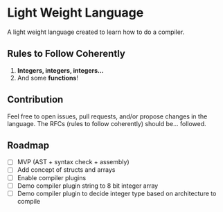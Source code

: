 # Light Weight Language

A light weight language created to learn how to do a compiler.

## Rules to Follow Coherently
1. **Integers, integers, integers...**
2. And some **functions**!

## Contribution

Feel free to open issues, pull requests, and/or propose changes in the language. The RFCs (rules to follow coherently) should be... followed.

## Roadmap

- [ ] MVP (AST + syntax check + assembly)
- [ ] Add concept of structs and arrays
- [ ] Enable compiler plugins
- [ ] Demo compiler plugin string to 8 bit integer array
- [ ] Demo compiler plugin to decide integer type based on architecture to compile